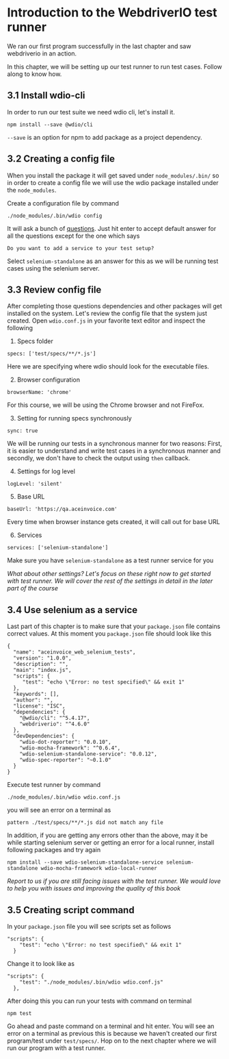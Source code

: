 # Introduction to the WebdriverIO test runner

We ran our first program successfully in the last chapter and saw webdriverio in an action.

In this chapter, we will be setting up our test runner to run test cases. Follow along to know how.

## 3.1 Install wdio-cli

In order to run our test suite we need wdio cli, let's install it.

```
npm install --save @wdio/cli
```

`--save` is an option for npm to add package as a project dependency.


## 3.2 Creating a config file

When you install the package it will get saved under `node_modules/.bin/` so in order to create a config file we
will use the wdio package installed under the `node_modules`.

Create a configuration file by command

```
./node_modules/.bin/wdio config
```

It will ask a bunch of [questions](https://webdriver.io/docs/gettingstarted.html#generate-configuration-file).
Just hit enter to accept default answer for all the questions except for the one which says

```
Do you want to add a service to your test setup?
```

Select `selenium-standalone` as an answer for this as we will be running test cases using the selenium server.

## 3.3 Review config file

After completing those questions dependencies and other packages will get installed on the system. Let's review the config file that the system just created. Open `wdio.conf.js` in your favorite text editor and inspect the following

1. Specs folder

```
specs: ['test/specs/**/*.js']
```

Here we are specifying where wdio should look for the executable files.

2. Browser configuration

```
browserName: 'chrome'
```

For this course, we will be using the Chrome browser and not FireFox.

3. Setting for running specs synchronously

```
sync: true
```

We will be running our tests in a synchronous manner for two reasons: First, it is easier to understand and write test cases in a synchronous manner and secondly, we don't have to check the output using `then` callback.

4. Settings for log level

```
logLevel: 'silent'
```

5. Base URL

```
baseUrl: 'https://qa.aceinvoice.com'
```

Every time when browser instance gets created, it will call out for base URL

6. Services

```
services: ['selenium-standalone']
```

Make sure you have `selenium-standalone` as a test runner service for you

_What about other settings? Let's focus on these right now to get started with test runner. We will cover the rest of the settings in detail in the later part of the course_

## 3.4 Use selenium as a service

Last part of this chapter is to make sure that your `package.json` file contains correct values. At this moment you `package.json` file should look like this

```
{
  "name": "aceinvoice_web_selenium_tests",
  "version": "1.0.0",
  "description": "",
  "main": "index.js",
  "scripts": {
     "test": "echo \"Error: no test specified\" && exit 1"
  },
  "keywords": [],
  "author": "",
  "license": "ISC",
  "dependencies": {
    "@wdio/cli": "^5.4.17",
    "webdriverio": "^4.6.0"
  },
  "devDependencies": {
    "wdio-dot-reporter": "0.0.10",
    "wdio-mocha-framework": "^0.6.4",
    "wdio-selenium-standalone-service": "0.0.12",
    "wdio-spec-reporter": "~0.1.0"
  }
}

```

Execute test runner by command

```
./node_modules/.bin/wdio wdio.conf.js
```

you will see an error on a terminal as

```
pattern ./test/specs/**/*.js did not match any file
```

In addition, if you are getting any errors other than the above, may it be while starting selenium server or getting an error for a local runner, install following packages and try again

```
npm install --save wdio-selenium-standalone-service selenium-standalone wdio-mocha-framework wdio-local-runner
```

_Report to us if you are still facing issues with the test runner. We would love to help you with issues and improving the quality of this book_

## 3.5 Creating script command

In your `package.json` file you will see scripts set as follows

```
"scripts": {
    "test": "echo \"Error: no test specified\" && exit 1"
  }
```

Change it to look like as

```
"scripts": {
    "test": "./node_modules/.bin/wdio wdio.conf.js"
  },
```

After doing this you can run your tests with command on terminal

```
npm test
```

Go ahead and paste command on a terminal and hit enter. You will see an error on a terminal as previous this is because we haven't created our first program/test under `test/specs/`. Hop on to the next chapter where we will run our program with a test runner.
